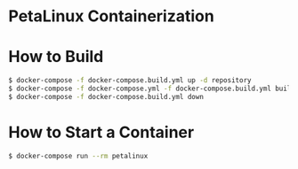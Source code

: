 # PetaLinux Containerization

# How to Build

```sh
$ docker-compose -f docker-compose.build.yml up -d repository
$ docker-compose -f docker-compose.yml -f docker-compose.build.yml build
$ docker-compose -f docker-compose.build.yml down
```

# How to Start a Container

```sh
$ docker-compose run --rm petalinux
```
